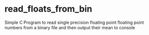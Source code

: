 # read_floats_from_bin
Simple C Program to read single precision floating point floating point numbers from a binary file and then output their mean to console

